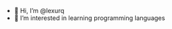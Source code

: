 - 👋 Hi, I’m @lexurq
- 👀 I’m interested in learning programming languages
<!---
lexurq/lexurq is a ✨ special ✨ repository because its `README.md` (this file) appears on your GitHub profile.
You can click the Preview link to take a look at your changes.
--->
